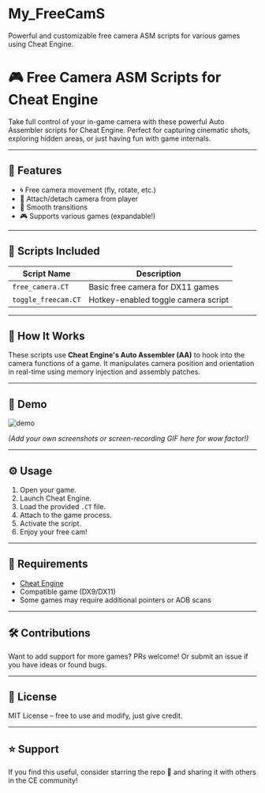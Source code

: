 # My_FreeCamS
Powerful and customizable free camera ASM scripts for various games using Cheat Engine.


# 🎮 Free Camera ASM Scripts for Cheat Engine

Take full control of your in-game camera with these powerful Auto Assembler scripts for Cheat Engine. Perfect for capturing cinematic shots, exploring hidden areas, or just having fun with game internals.

---

## 📌 Features

- 🌀 Free camera movement (fly, rotate, etc.)
- 🔗 Attach/detach camera from player
- 🎥 Smooth transitions
- 🎮 Supports various games (expandable!)

---

## 📁 Scripts Included

| Script Name        | Description                             |
|--------------------|-----------------------------------------|
| `free_camera.CT`   | Basic free camera for DX11 games        |
| `toggle_freecam.CT`| Hotkey-enabled toggle camera script     |

---

## 🧠 How It Works

These scripts use **Cheat Engine's Auto Assembler (AA)** to hook into the camera functions of a game. It manipulates camera position and orientation in real-time using memory injection and assembly patches.

---

## 📸 Demo

![demo](media/fly_camera_demo.gif)

*(Add your own screenshots or screen-recording GIF here for wow factor!)*

---

## ⚙️ Usage

1. Open your game.
2. Launch Cheat Engine.
3. Load the provided `.CT` file.
4. Attach to the game process.
5. Activate the script.
6. Enjoy your free cam!

---

## 🧩 Requirements

- [Cheat Engine](https://www.cheatengine.org/)
- Compatible game (DX9/DX11)
- Some games may require additional pointers or AOB scans

---

## 🛠️ Contributions

Want to add support for more games? PRs welcome! Or submit an issue if you have ideas or found bugs.

---

## 📜 License

MIT License – free to use and modify, just give credit.

---

## ⭐ Support

If you find this useful, consider starring the repo 🌟 and sharing it with others in the CE community!

